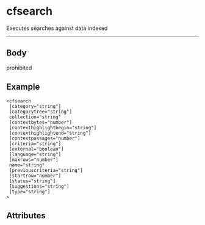 # cfsearch


Executes searches against data indexed

---
## Body
prohibited

## Example
```
<cfsearch
 [category="string"]
 [categorytree="string"]
 collection="string"
 [contextbytes="number"]
 [contexthighlightbegin="string"]
 [contexthighlightend="string"]
 [contextpassages="number"]
 [criteria="string"]
 [external="boolean"]
 [language="string"]
 [maxrows="number"]
 name="string"
 [previouscriteria="string"]
 [startrow="number"]
 [status="string"]
 [suggestions="string"]
 [type="string"]
>
```
## Attributes
